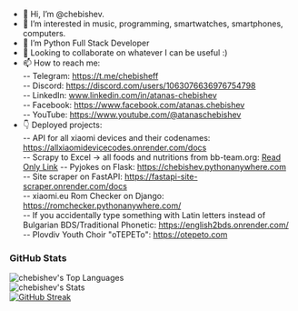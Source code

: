 - 👋 Hi, I’m @chebishev.
- 👀 I’m interested in music, programming, smartwatches, smartphones, computers.
- 🌱 I’m Python Full Stack Developer
- 💞️ Looking to collaborate on whatever I can be useful :)
- 📫 How to reach me: \
-- Telegram: https://t.me/chebisheff \
-- Discord: https://discord.com/users/1063076636976754798 \
-- LinkedIn: www.linkedin.com/in/atanas-chebishev \
-- Facebook: https://www.facebook.com/atanas.chebishev \
-- YouTube: https://www.youtube.com/@atanaschebishev
- 👇 Deployed projects: \
-- API for all xiaomi devices and their codenames: https://allxiaomidevicecodes.onrender.com/docs \
-- Scrapy to Excel -> all foods and nutritions from bb-team.org: [Read Only Link]([https://pages.github.com/](https://docs.google.com/spreadsheets/d/1y_o9Es5Aajau9ggKZ4CgEE1zYTVhn5Sy/edit?usp=sharing&ouid=115367196449881872914&rtpof=true&sd=true))
-- Pyjokes on Flask: https://chebishev.pythonanywhere.com \
-- Site scraper on FastAPI: https://fastapi-site-scraper.onrender.com/docs \
-- xiaomi.eu Rom Checker on Django: https://romchecker.pythonanywhere.com/ \
-- If you accidentally type something with Latin letters instead of Bulgarian BDS/Traditional Phonetic: https://english2bds.onrender.com/ \
-- Plovdiv Youth Choir "oTEPETo": https://otepeto.com

### GitHub Stats
![chebishev's Top Languages](https://github-readme-stats.vercel.app/api/top-langs/?username=chebishev&theme=dark&show_icons=true&hide_border=true&layout=compact&bg_color=00000000)  
![chebishev's Stats](https://github-readme-stats.vercel.app/api?username=chebishev&theme=dark&show_icons=true&hide_border=true&count_private=true&bg_color=00000000)  
[![GitHub Streak](https://github-readme-streak-stats.herokuapp.com?user=chebishev&theme=dark&hide_border=true&background=45%2C00000000%2C00000000)](https://git.io/streak-stats)
<!---
chebishev/chebishev is a ✨ special ✨ repository because its `README.md` (this file) appears on your GitHub profile.
You can click the Preview link to take a look at your changes.
--->

